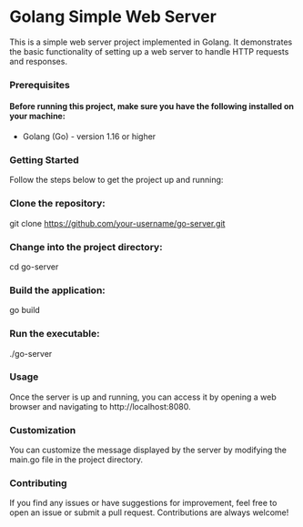 # Golang Simple Web Server
This is a simple web server project implemented in Golang. It demonstrates the basic functionality of setting up a web server to handle HTTP requests and responses.

### Prerequisites
#### Before running this project, make sure you have the following installed on your machine:

* Golang (Go) - version 1.16 or higher

### Getting Started
Follow the steps below to get the project up and running:

### Clone the repository:
git clone https://github.com/your-username/go-server.git

### Change into the project directory:
cd go-server

### Build the application:
go build

### Run the executable:
./go-server

### Usage
Once the server is up and running, you can access it by opening a web browser and navigating to http://localhost:8080.

### Customization
You can customize the message displayed by the server by modifying the main.go file in the project directory.

### Contributing
If you find any issues or have suggestions for improvement, feel free to open an issue or submit a pull request. Contributions are always welcome!
